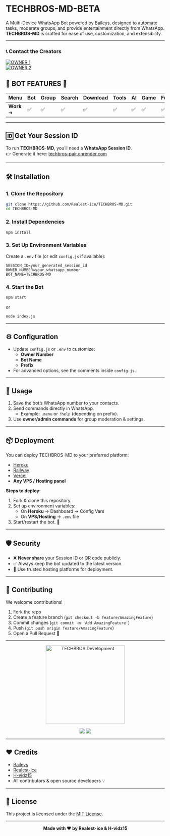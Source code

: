 # TECHBROS-MD-BETA

A Multi-Device WhatsApp Bot powered by [Baileys](https://github.com/adiwajshing/Baileys), designed to automate tasks, moderate groups, and provide entertainment directly from WhatsApp.  
**TECHBROS-MD** is crafted for ease of use, customization, and extensibility.

---

### 📞 **Contact the Creators**

<a href="https://wa.me/2349126807818"><img alt='OWNER 1' src='https://img.shields.io/badge/WhatsApp%201-25D366?style=for-the-badge&logo=whatsapp&logoColor=white'/></a>  
<a href="https://wa.me/2349076087791"><img alt='OWNER 2' src='https://img.shields.io/badge/WhatsApp%202-128C7E?style=for-the-badge&logo=whatsapp&logoColor=white'/></a>

</div>

## 🚀 **BOT FEATURES** 💌

| **Menu**       | **Bot** | **Group** | **Search** | **Download** | **Tools** | **AI** | **Game** | **Fun** | **Owner** | **Convert** | **List** |
|-----------------|---------|-----------|------------|--------------|-----------|--------|----------|---------|-----------|-------------|----------|
| **Work** ➜     | ✅       | ✅         | ✅          | ✅            | ✅         | ✅      | ✅        | ✅       | ✅         | ✅           | ✅        |

---------------------

## 🆔 Get Your Session ID

To run **TECHBROS-MD**, you’ll need a **WhatsApp Session ID**.  
👉 Generate it here: [techbros-pair.onrender.com](https://techbros-pair.onrender.com/)

---

## 🛠️ Installation

### 1. Clone the Repository

```bash
git clone https://github.com/Realest-ice/TECHBROS-MD.git
cd TECHBROS-MD
```

### 2. Install Dependencies

```bash
npm install
```

### 3. Set Up Environment Variables

Create a `.env` file (or edit `config.js` if available):

```env
SESSION_ID=your_generated_session_id
OWNER_NUMBER=your_whatsapp_number
BOT_NAME=TECHBROS-MD
```

### 4. Start the Bot

```bash
npm start
```
or
```bash
node index.js
```

---

## ⚙️ Configuration

- Update `config.js` or `.env` to customize:
  - **Owner Number**
  - **Bot Name**
  - **Prefix**  
- For advanced options, see the comments inside `config.js`.

---

## 📝 Usage

1. Save the bot’s WhatsApp number to your contacts.  
2. Send commands directly in WhatsApp.  
   - Example: `.menu` or `!help` (depending on prefix).  
3. Use **owner/admin commands** for group moderation & settings.  

---

## 📦 Deployment

You can deploy TECHBROS-MD to your preferred platform:  

- [Heroku](https://heroku.com)  
- [Railway](https://railway.app)  
- [Vercel](https://vercel.com)  
- **Any VPS / Hosting panel**  

**Steps to deploy:**  
1. Fork & clone this repository.  
2. Set up environment variables:  
   - On **Heroku** → Dashboard → Config Vars  
   - On **VPS/Hosting** → `.env` file  
3. Start/restart the bot. 🚀  

---

## 🛡️ Security

- ❌ **Never share** your Session ID or QR code publicly.  
- ✅ Always keep the bot updated to the latest version.  
- 🔐 Use trusted hosting platforms for deployment.  

---

## 🤝 Contributing

We welcome contributions!  

1. Fork the repo  
2. Create a feature branch (`git checkout -b feature/AmazingFeature`)  
3. Commit changes (`git commit -m 'Add AmazingFeature'`)  
4. Push (`git push origin feature/AmazingFeature`)  
5. Open a Pull Request 🎉  

---

<p align="center">
<img alt="TECHBROS Development" width="250" src="https://media2.giphy.com/media/W9tBvzTXkQopi/giphy.gif?cid=6c09b952xu6syi1fyqfyc04wcfk0qvqe8fd7sop136zxfjyn&ep=v1_internal_gif_by_id&rid=giphy.gif&ct=g" />
</p>

<p align="center">
  <img src='https://i.imgur.com/LyHic3i.gif'/>
  <img src='https://i.imgur.com/LyHic3i.gif'/>
</p>

---

## ❤️ Credits

- [Baileys](https://github.com/adiwajshing/Baileys)  
- [Realest-ice](https://github.com/Realest-ice)
- [H-vidz15](https://github.com/H-vidz15)
- All contributors & open source developers 💡  

---

## 📄 License

This project is licensed under the [MIT License](LICENSE).  

---

<p align="center">
  <b>Made with ❤️ by Realest-ice &  H-vidz15</b>
</p>
